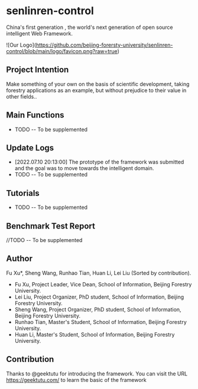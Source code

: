 # senlinren-control
China's first generation , the world's next generation of open source intelligent Web Framework.

\!\[Our Logo](https://github.com/beijing-forersty-university/senlinren-control/blob/main/logo/favicon.png?raw=true)

## Project Intention
Make something of your own on the basis of scientific development, taking forestry applications as an example, but without prejudice to their value in other fields..

## Main Functions
+ TODO  -- To be supplemented

## Update Logs
+ [2022.07.10 20:13:00] The prototype of the framework was submitted and the goal was to move towards the intelligent domain.
+ TODO  -- To be supplemented

## Tutorials
+ TODO  -- To be supplemented

## Benchmark Test Report

//TODO  -- To be supplemented

## Author
Fu Xu*, Sheng Wang, Runhao Tian, Huan Li, Lei Liu (Sorted by contribution).
+ Fu Xu, Project Leader, Vice Dean, School of Information, Beijing Forestry University. 
+ Lei Liu, Project Organizer, PhD student, School of Information, Beijing Forestry University.
+ Sheng Wang, Project Organizer, PhD student, School of Information, Beijing Forestry University.
+ Runhao Tian, Master's Student, School of Information, Beijing Forestry University.
+ Huan Li, Master's Student, School of Information, Beijing Forestry University.

## Contribution
Thanks to @geektutu for introducing the framework. You can visit the URL https://geektutu.com/ to learn the basic of the framework
